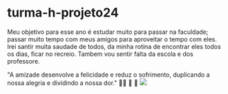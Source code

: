 # turma-h-projeto24

Meu objetivo para esse ano é estudar muito para passar na faculdade; passar muito tempo com meus amigos 
para aproveitar o tempo com eles. Irei santir muita saudade de todos, da minha rotina de encontrar eles todos os dias, ficar no
recreio. Tambem vou sentir falta da escola e dos professore. 

"A amizade desenvolve a felicidade e reduz o sofrimento, duplicando a nossa alegria e dividindo a nossa dor." 🧑‍🎓 💟 🥇
![](https://tenor.com/pt-BR/view/yaar-friendship-friends-forever-friend-hug-hug-gif-20926236)
